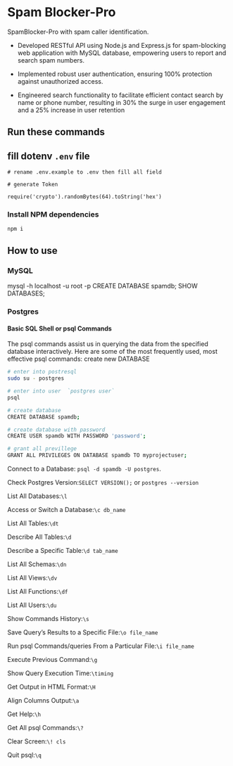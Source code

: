 # Spam Blocker-Pro

SpamBlocker-Pro with spam caller identification.

-   Developed RESTful API using Node.js and Express.js for spam-blocking web application with MySQL database,
    empowering users to report and search spam numbers.

-   Implemented robust user authentication, ensuring 100% protection against unauthorized access.

-   Engineered search functionality to facilitate efficient contact search by name or phone number, resulting in 30%
    the surge in user engagement and a 25% increase in user retention

## Run these commands

## fill dotenv `.env` file

```
# rename .env.example to .env then fill all field

# generate Token

require('crypto').randomBytes(64).toString('hex')
```

### Install NPM dependencies

`npm i`

## How to use

### MySQL

mysql -h localhost -u root -p
CREATE DATABASE spamdb;
SHOW DATABASES;

### Postgres

#### Basic SQL Shell or psql Commands

The psql commands assist us in querying the data from the specified database interactively. Here are some of the most frequently used, most effective psql commands:
create new DATABASE

```bash
# enter into postresql
sudo su - postgres

# enter into user  `postgres user`
psql

# create database
CREATE DATABASE spamdb;

# create database with password
CREATE USER spamdb WITH PASSWORD 'password';

# grant all previllege
GRANT ALL PRIVILEGES ON DATABASE spamdb TO myprojectuser;

```

Connect to a Database: `psql -d spamdb -U postgres`.

Check Postgres Version:`SELECT VERSION();` or `postgres --version`

List All Databases:`\l`

Access or Switch a Database:`\c db_name`

List All Tables:`\dt`

Describe All Tables:`\d`

Describe a Specific Table:`\d tab_name`

List All Schemas:`\dn`

List All Views:`\dv`

List All Functions:`\df`

List All Users:`\du`

Show Commands History:`\s`

Save Query’s Results to a Specific File:`\o file_name`

Run psql Commands/queries From a Particular File:`\i file_name`

Execute Previous Command:`\g`

Show Query Execution Time:`\timing`

Get Output in HTML Format:`\H`

Align Columns Output:`\a`

Get Help:`\h`

Get All psql Commands:`\?`

Clear Screen:`\! cls`

Quit psql:`\q`
